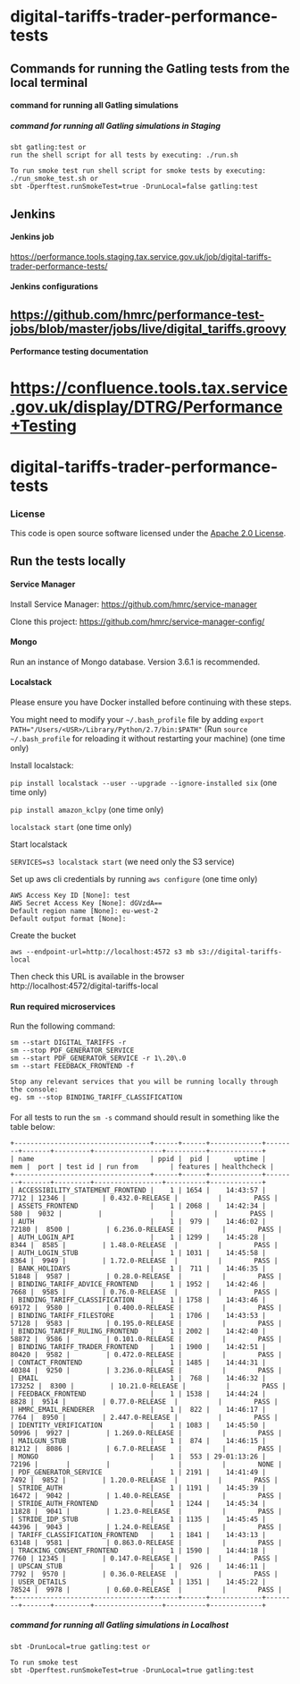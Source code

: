 # digital-tariffs-trader-performance-tests

## Commands for running the Gatling tests from the local terminal

#### command for running all Gatling simulations 
##### command for running all Gatling simulations in Staging
```
sbt gatling:test or 
run the shell script for all tests by executing: ./run.sh

To run smoke test run shell script for smoke tests by executing: ./run_smoke_test.sh or 
sbt -Dperftest.runSmokeTest=true -DrunLocal=false gatling:test

```

## Jenkins

#### Jenkins job
https://performance.tools.staging.tax.service.gov.uk/job/digital-tariffs-trader-performance-tests/

#### Jenkins configurations
https://github.com/hmrc/performance-test-jobs/blob/master/jobs/live/digital_tariffs.groovy
---

#### Performance testing documentation 
https://confluence.tools.tax.service.gov.uk/display/DTRG/Performance+Testing
=======
# digital-tariffs-trader-performance-tests

### License
This code is open source software licensed under the [Apache 2.0 License]("http://www.apache.org/licenses/LICENSE-2.0.html").

## Run the tests locally

#### Service Manager
Install Service Manager:
https://github.com/hmrc/service-manager

Clone this project:
https://github.com/hmrc/service-manager-config/

#### Mongo
Run an instance of Mongo database. Version 3.6.1 is recommended.

#### Localstack
Please ensure you have Docker installed before continuing with these steps.

You might need to modify your `~/.bash_profile` file by adding `export PATH="/Users/<USR>/Library/Python/2.7/bin:$PATH"`
(Run `source ~/.bash_profile` for reloading it without restarting your machine) (one time only)

Install localstack:

`pip install localstack --user --upgrade --ignore-installed six` (one time only)

`pip install amazon_kclpy` (one time only)

`localstack start` (one time only)

Start localstack

`SERVICES=s3 localstack start` (we need only the S3 service)

Set up aws cli credentials by running `aws configure` (one time only)
```
AWS Access Key ID [None]: test
AWS Secret Access Key [None]: dGVzdA==
Default region name [None]: eu-west-2
Default output format [None]:
```

Create the bucket

`aws --endpoint-url=http://localhost:4572 s3 mb s3://digital-tariffs-local`

Then check this URL is available in the browser http://localhost:4572/digital-tariffs-local

#### Run required microservices
Run the following command:
```
sm --start DIGITAL_TARIFFS -r
sm --stop PDF_GENERATOR_SERVICE
sm --start PDF_GENERATOR_SERVICE -r 1\.20\.0
sm --start FEEDBACK_FRONTEND -f

Stop any relevant services that you will be running locally through the console:
eg. sm --stop BINDING_TARIFF_CLASSIFICATION
```

####

For all tests to run the `sm -s` command should result in something like the table below:

```
+----------------------------------+------+------+-------------+--------+-------+---------+-----------------+----------+-------------+
| name                             | ppid |  pid |      uptime |    mem |  port | test id | run from        | features | healthcheck |
+----------------------------------+------+------+-------------+--------+-------+---------+-----------------+----------+-------------+
| ACCESSIBILITY_STATEMENT_FRONTEND |    1 | 1654 |    14:43:57 |   7712 | 12346 |         | 0.432.0-RELEASE |          |        PASS |
| ASSETS_FRONTEND                  |    1 | 2068 |    14:42:34 |    580 |  9032 |         |                 |          |        PASS |
| AUTH                             |    1 |  979 |    14:46:02 |  72180 |  8500 |         | 6.236.0-RELEASE |          |        PASS |
| AUTH_LOGIN_API                   |    1 | 1299 |    14:45:28 |   8344 |  8585 |         | 1.48.0-RELEASE  |          |        PASS |
| AUTH_LOGIN_STUB                  |    1 | 1031 |    14:45:58 |   8364 |  9949 |         | 1.72.0-RELEASE  |          |        PASS |
| BANK_HOLIDAYS                    |    1 |  711 |    14:46:35 |  51848 |  9587 |         | 0.28.0-RELEASE  |          |        PASS |
| BINDING_TARIFF_ADVICE_FRONTEND   |    1 | 1952 |    14:42:46 |   7668 |  9585 |         | 0.76.0-RELEASE  |          |        PASS |
| BINDING_TARIFF_CLASSIFICATION    |    1 | 1758 |    14:43:46 |  69172 |  9580 |         | 0.400.0-RELEASE |          |        PASS |
| BINDING_TARIFF_FILESTORE         |    1 | 1706 |    14:43:53 |  57128 |  9583 |         | 0.195.0-RELEASE |          |        PASS |
| BINDING_TARIFF_RULING_FRONTEND   |    1 | 2002 |    14:42:40 |  58872 |  9586 |         | 0.101.0-RELEASE |          |        PASS |
| BINDING_TARIFF_TRADER_FRONTEND   |    1 | 1900 |    14:42:51 |  80420 |  9582 |         | 0.472.0-RELEASE |          |        PASS |
| CONTACT_FRONTEND                 |    1 | 1485 |    14:44:31 |  40384 |  9250 |         | 3.236.0-RELEASE |          |        PASS |
| EMAIL                            |    1 |  768 |    14:46:32 | 173252 |  8300 |         | 10.21.0-RELEASE |          |        PASS |
| FEEDBACK_FRONTEND                |    1 | 1538 |    14:44:24 |   8828 |  9514 |         | 0.77.0-RELEASE  |          |        PASS |
| HMRC_EMAIL_RENDERER              |    1 |  822 |    14:46:17 |   7764 |  8950 |         | 2.447.0-RELEASE |          |        PASS |
| IDENTITY_VERIFICATION            |    1 | 1083 |    14:45:50 |  50996 |  9927 |         | 1.269.0-RELEASE |          |        PASS |
| MAILGUN_STUB                     |    1 |  874 |    14:46:15 |  81212 |  8086 |         | 6.7.0-RELEASE   |          |        PASS |
| MONGO                            |    1 |  553 | 29-01:13:26 |  72196 |       |         |                 |          |        NONE |
| PDF_GENERATOR_SERVICE            |    1 | 2191 |    14:41:49 |   7492 |  9852 |         | 1.20.0-RELEASE  |          |        PASS |
| STRIDE_AUTH                      |    1 | 1191 |    14:45:39 |  16472 |  9042 |         | 1.40.0-RELEASE  |          |        PASS |
| STRIDE_AUTH_FRONTEND             |    1 | 1244 |    14:45:34 |  11828 |  9041 |         | 1.23.0-RELEASE  |          |        PASS |
| STRIDE_IDP_STUB                  |    1 | 1135 |    14:45:45 |  44396 |  9043 |         | 1.24.0-RELEASE  |          |        PASS |
| TARIFF_CLASSIFICATION_FRONTEND   |    1 | 1841 |    14:43:13 |  63148 |  9581 |         | 0.863.0-RELEASE |          |        PASS |
| TRACKING_CONSENT_FRONTEND        |    1 | 1590 |    14:44:18 |   7760 | 12345 |         | 0.147.0-RELEASE |          |        PASS |
| UPSCAN_STUB                      |    1 |  926 |    14:46:11 |   7792 |  9570 |         | 0.36.0-RELEASE  |          |        PASS |
| USER_DETAILS                     |    1 | 1351 |    14:45:22 |  78524 |  9978 |         | 0.60.0-RELEASE  |          |        PASS |
+----------------------------------+------+------+-------------+--------+-------+---------+-----------------+----------+-------------+
```
##### command for running all Gatling simulations in Localhost
```
sbt -DrunLocal=true gatling:test or

To run smoke test
sbt -Dperftest.runSmokeTest=true -DrunLocal=true gatling:test

```